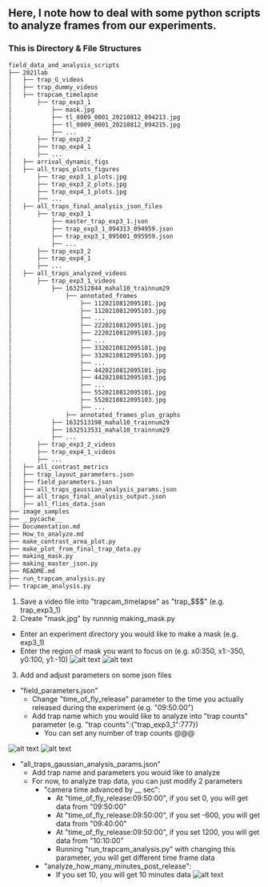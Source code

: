 Here, I note how to deal with some python scripts to analyze frames from our experiments. 
------

### This is Directory & File Structures

```bash
field_data_and_analysis_scripts
├── 2021lab
│   ├── trap_G_videos
│   ├── trap_dummy_videos
│   ├── trapcam_timelapse
│       ├── trap_exp3_1
│           ├── mask.jpg
│           ├── tl_0009_0001_20210812_094213.jpg
│           ├── tl_0009_0001_20210812_094215.jpg
│           ├── ...
│       ├── trap_exp3_2
│       ├── trap_exp4_1
│       ├── ...
│   ├── arrival_dynamic_figs
│   ├── all_traps_plots_figures
│       ├── trap_exp3_1_plots.jpg
│       ├── trap_exp3_2_plots.jpg
│       ├── trap_exp4_1_plots.jpg
│       ├── ...
│   ├── all_traps_final_analysis_json_files
│       ├── trap_exp3_1
│           ├── master_trap_exp3_1.json
│           ├── trap_exp3_1_094313_094959.json
│           ├── trap_exp3_1_095001_095959.json
│           ├── ...
│       ├── trap_exp3_2
│       ├── trap_exp4_1
│       ├── ...
│   ├── all_traps_analyzed_videos
│       ├── trap_exp3_1_videos
│           ├── 1632512844_mahal10_trainnum29
│               ├── annotated_frames
│                   ├── 1120210812095101.jpg
│                   ├── 1120210812095103.jpg
│                   ├── ...
│                   ├── 2220210812095101.jpg
│                   ├── 2220210812095103.jpg
│                   ├── ...
│                   ├── 3320210812095101.jpg
│                   ├── 3320210812095103.jpg
│                   ├── ...
│                   ├── 4420210812095101.jpg
│                   ├── 4420210812095103.jpg
│                   ├── ...
│                   ├── 5520210812095101.jpg
│                   ├── 5520210812095103.jpg
│                   ├── ...
│               ├── annotated_frames_plus_graphs
│           ├── 1632513198_mahal10_trainnum29
│           ├── 1632513531_mahal10_trainnum29
│           ├── ...
│       ├── trap_exp3_2_videos
│       ├── trap_exp4_1_videos
│       ├── ...
│   ├── all_contrast_metrics
│   ├── trap_layout_parameters.json
│   ├── field_parameters.json
│   ├── all_traps_gaussian_analysis_params.json
│   ├── all_traps_final_analysis_output.json
│   ├── all_flies_data.json
├── image_samples
├── __pycache__
├── Documentation.md
├── How_to_analyze.md
├── make_contrast_area_plot.py
├── make_plot_from_final_trap_data.py
├── making_mask.py
├── making_master_json.py
├── README.md
├── run_trapcam_analysis.py
├── trapcam_analysis.py
```

1. Save a video file into "trapcam_timelapse" as "trap_$$$" (e.g. trap_exp3_1) 
2. Create "mask.jpg" by runnnig making_mask.py
  - Enter an experiment directory you would like to make a mask (e.g. exp3_1)
  - Enter the region of mask you want to focus on (e.g. x0:350, x1:-350, y0:100, y1:-10)
![alt text](https://raw.githubusercontent.com/symmetricK/fly_research_project/master/image_samples/run_making_mask.png)
![alt text](https://raw.githubusercontent.com/symmetricK/fly_research_project/master/image_samples/Inkedtl_0009_0272_20210812_095117%5B6761%5D_LI.jpg)
3. Add and adjust parameters on some json files
  - "field_parameters.json"
    - Change "time_of_fly_release" parameter to the time you actually released during the experiment (e.g. "09:50:00")
    - Add trap name which you would like to analyze into "trap counts" parameter (e.g. "trap counts":{"trap_exp3_1":777})
      - You can set any number of trap counts @@@
                                                          
![alt text](https://raw.githubusercontent.com/symmetricK/fly_research_project/master/image_samples/release_time.png)
![alt text](https://raw.githubusercontent.com/symmetricK/fly_research_project/master/image_samples/trap_counts.png)

  - "all_traps_gaussian_analysis_params.json"
    - Add trap name and parameters you wouid like to analyze
    - For now, to analyze trap data, you can just modify 2 parameters
      - "camera time advanced by __ sec":
        - At "time_of_fly_release:09:50:00", if you set 0, you will get data from "09:50:00"
        - At "time_of_fly_release:09:50:00", if you set -600, you will get data from "09:40:00"
        - At "time_of_fly_release:09:50:00", if you set 1200, you will get data from "10:10:00"
        - Running "run_trapcam_analysis.py" with changing this parameter, you will get different time frame data 
      - "analyze_how_many_minutes_post_release":
        - If you set 10, you will get 10 minutes data
 ![alt text](https://raw.githubusercontent.com/symmetricK/fly_research_project/master/image_samples/param.png)
    
